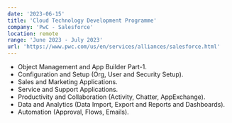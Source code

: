 ```yaml
---
date: '2023-06-15'
title: 'Cloud Technology Development Programme'
company: 'PwC - Salesforce'
location: remote
range: 'June 2023 - July 2023'
url: 'https://www.pwc.com/us/en/services/alliances/salesforce.html'
--- 
```


- Object Management and App Builder Part-1.
- Configuration and Setup (Org, User and Security Setup).
- Sales and Marketing Applications.
- Service and Support Applications.
- Productivity and Collaboration (Activity, Chatter, AppExchange).
- Data and Analytics (Data Import, Export and Reports and Dashboards).
- Automation (Approval, Flows, Emails).